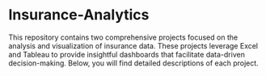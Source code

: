 # Insurance-Analytics
This repository contains two comprehensive projects focused on the analysis and visualization of insurance data. These projects leverage Excel and Tableau to provide insightful dashboards that facilitate data-driven decision-making. Below, you will find detailed descriptions of each project.

